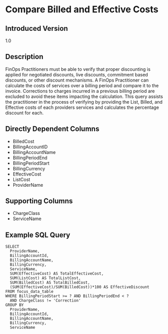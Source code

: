 # Compare Billed and Effective Costs


## Introduced Version
1.0

## Description
FinOps Practitioners must be able to verify that proper discounting is applied for negotiated discounts, live discounts, commitment based discounts, or other discount mechanisms. A FinOps Practitioner can calculate the costs of services over a billing period and compare it to the invoice. Corrections to charges incurred in a previous billing period are excluded to avoid these items impacting the calculation. This query assists the practitioner in the process of verifying by providing the List, Billed, and Effective costs of each providers services and calculates the percentage discount for each.

## Directly Dependent Columns
* BilledCost
* BillingAccountID
* BillingAccountName
* BillingPeriodEnd
* BillingPeriodStart
* BillingCurrency
* EffectiveCost
* ListCost
* ProviderName

## Supporting Columns
* ChargeClass
* ServiceName

## Example SQL Query
```
SELECT
  ProviderName,
  BillingAccountId,
  BillingAccountName,
  BillingCurrency,
  ServiceName,
  SUM(EffectiveCost) AS TotalEffectiveCost,
  SUM(ListCost) AS TotalListCost,
  SUM(BilledCost) AS TotalBilledCost,
  (SUM(EffectiveCost)/SUM(BilledCost))*100 AS EffectiveDiscount
FROM focus_data_table
WHERE BillingPeriodStart >= ? AND BillingPeriodEnd < ?
  AND ChargeClass != 'Correction'
GROUP BY
  ProviderName,
  BillingAccountId,
  BillingAccountName,
  BillingCurrency,
  ServiceName
```